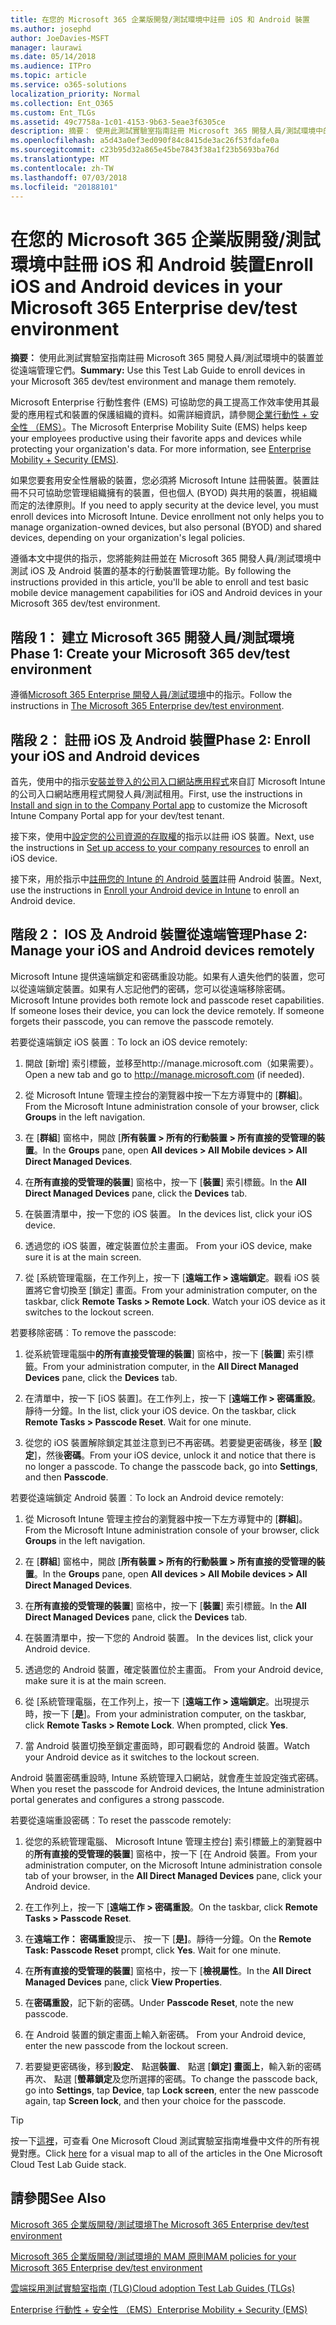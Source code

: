 ```yaml
---
title: 在您的 Microsoft 365 企業版開發/測試環境中註冊 iOS 和 Android 裝置
ms.author: josephd
author: JoeDavies-MSFT
manager: laurawi
ms.date: 05/14/2018
ms.audience: ITPro
ms.topic: article
ms.service: o365-solutions
localization_priority: Normal
ms.collection: Ent_O365
ms.custom: Ent_TLGs
ms.assetid: 49c7758a-1c01-4153-9b63-5eae3f6305ce
description: 摘要： 使用此測試實驗室指南註冊 Microsoft 365 開發人員/測試環境中的裝置並從遠端管理它們。
ms.openlocfilehash: a5d43a0ef3ed090f84c8415de3ac26f53fdafe0a
ms.sourcegitcommit: c23b95d32a865e45be7843f38a1f23b5693ba76d
ms.translationtype: MT
ms.contentlocale: zh-TW
ms.lasthandoff: 07/03/2018
ms.locfileid: "20188101"
---
```

# <a name="enroll-ios-and-android-devices-in-your-microsoft-365-enterprise-devtest-environment"></a><span data-ttu-id="22071-103">在您的 Microsoft 365 企業版開發/測試環境中註冊 iOS 和 Android 裝置</span><span class="sxs-lookup"><span data-stu-id="22071-103">Enroll iOS and Android devices in your Microsoft 365 Enterprise dev/test environment</span></span>

 <span data-ttu-id="22071-104">**摘要：** 使用此測試實驗室指南註冊 Microsoft 365 開發人員/測試環境中的裝置並從遠端管理它們。</span><span class="sxs-lookup"><span data-stu-id="22071-104">**Summary:** Use this Test Lab Guide to enroll devices in your Microsoft 365 dev/test environment and manage them remotely.</span></span>
  
<span data-ttu-id="22071-p101">Microsoft Enterprise 行動性套件 (EMS) 可協助您的員工提高工作效率使用其最愛的應用程式和裝置的保護組織的資料。如需詳細資訊，請參閱[企業行動性 + 安全性 （EMS）](https://www.microsoft.com/cloud-platform/enterprise-mobility-security)。</span><span class="sxs-lookup"><span data-stu-id="22071-p101">The Microsoft Enterprise Mobility Suite (EMS) helps keep your employees productive using their favorite apps and devices while protecting your organization's data. For more information, see [Enterprise Mobility + Security (EMS)](https://www.microsoft.com/cloud-platform/enterprise-mobility-security).</span></span>
  
<span data-ttu-id="22071-p102">如果您要套用安全性層級的裝置，您必須將 Microsoft Intune 註冊裝置。裝置註冊不只可協助您管理組織擁有的裝置，但也個人 (BYOD) 與共用的裝置，視組織而定的法律原則。</span><span class="sxs-lookup"><span data-stu-id="22071-p102">If you need to apply security at the device level, you must enroll devices into Microsoft Intune. Device enrollment not only helps you to manage organization-owned devices, but also personal (BYOD) and shared devices, depending on your organization's legal policies.</span></span>
  
<span data-ttu-id="22071-109">遵循本文中提供的指示，您將能夠註冊並在 Microsoft 365 開發人員/測試環境中測試 iOS 及 Android 裝置的基本的行動裝置管理功能。</span><span class="sxs-lookup"><span data-stu-id="22071-109">By following the instructions provided in this article, you'll be able to enroll and test basic mobile device management capabilities for iOS and Android devices in your Microsoft 365 dev/test environment.</span></span>
  
## <a name="phase-1-create-your-microsoft-365-devtest-environment"></a><span data-ttu-id="22071-110">階段 1： 建立 Microsoft 365 開發人員/測試環境</span><span class="sxs-lookup"><span data-stu-id="22071-110">Phase 1: Create your Microsoft 365 dev/test environment</span></span>

<span data-ttu-id="22071-111">遵循[Microsoft 365 Enterprise 開發人員/測試環境](the-microsoft-365-enterprise-dev-test-environment.md)中的指示。</span><span class="sxs-lookup"><span data-stu-id="22071-111">Follow the instructions in [The Microsoft 365 Enterprise dev/test environment](the-microsoft-365-enterprise-dev-test-environment.md).</span></span>
  
## <a name="phase-2-enroll-your-ios-and-android-devices"></a><span data-ttu-id="22071-112">階段 2： 註冊 iOS 及 Android 裝置</span><span class="sxs-lookup"><span data-stu-id="22071-112">Phase 2: Enroll your iOS and Android devices</span></span>

<span data-ttu-id="22071-113">首先，使用中的指示[安裝並登入的公司入口網站應用程式](https://docs.microsoft.com/intune-user-help/install-and-sign-in-to-the-intune-company-portal-app-ios)來自訂 Microsoft Intune 的公司入口網站應用程式開發人員/測試租用。</span><span class="sxs-lookup"><span data-stu-id="22071-113">First, use the instructions in [Install and sign in to the Company Portal app](https://docs.microsoft.com/intune-user-help/install-and-sign-in-to-the-intune-company-portal-app-ios) to customize the Microsoft Intune Company Portal app for your dev/test tenant.</span></span>

<span data-ttu-id="22071-114">接下來，使用中[設定您的公司資源的存取權](https://docs.microsoft.com/intune-user-help/enroll-your-device-in-intune-ios)的指示以註冊 iOS 裝置。</span><span class="sxs-lookup"><span data-stu-id="22071-114">Next, use the instructions in [Set up access to your company resources](https://docs.microsoft.com/intune-user-help/enroll-your-device-in-intune-ios) to enroll an iOS device.</span></span>

<span data-ttu-id="22071-115">接下來，用於指示中[註冊您的 Intune 的 Android 裝置](https://docs.microsoft.com/intune-user-help/enroll-your-device-in-intune-android)註冊 Android 裝置。</span><span class="sxs-lookup"><span data-stu-id="22071-115">Next, use the instructions in [Enroll your Android device in Intune](https://docs.microsoft.com/intune-user-help/enroll-your-device-in-intune-android) to enroll an Android device.</span></span>

## <a name="phase-2-manage-your-ios-and-android-devices-remotely"></a><span data-ttu-id="22071-116">階段 2： IOS 及 Android 裝置從遠端管理</span><span class="sxs-lookup"><span data-stu-id="22071-116">Phase 2: Manage your iOS and Android devices remotely</span></span>

<span data-ttu-id="22071-p103">Microsoft Intune 提供遠端鎖定和密碼重設功能。如果有人遺失他們的裝置，您可以從遠端鎖定裝置。如果有人忘記他們的密碼，您可以從遠端移除密碼。</span><span class="sxs-lookup"><span data-stu-id="22071-p103">Microsoft Intune provides both remote lock and passcode reset capabilities. If someone loses their device, you can lock the device remotely. If someone forgets their passcode, you can remove the passcode remotely.</span></span>
  
<span data-ttu-id="22071-120">若要從遠端鎖定 iOS 裝置︰</span><span class="sxs-lookup"><span data-stu-id="22071-120">To lock an iOS device remotely:</span></span>
  
1.  <span data-ttu-id="22071-121">開啟 [新增] 索引標籤，並移至http://manage.microsoft.com（如果需要）。</span><span class="sxs-lookup"><span data-stu-id="22071-121">Open a new tab and go to http://manage.microsoft.com (if needed).</span></span> 

2.  <span data-ttu-id="22071-122">從 Microsoft Intune 管理主控台的瀏覽器中按一下左方導覽中的 [**群組**]。</span><span class="sxs-lookup"><span data-stu-id="22071-122">From the Microsoft Intune administration console of your browser, click **Groups** in the left navigation.</span></span>

3. <span data-ttu-id="22071-123">在 [**群組**] 窗格中，開啟 [**所有裝置 > 所有的行動裝置 > 所有直接的受管理的裝置**。</span><span class="sxs-lookup"><span data-stu-id="22071-123">In the **Groups** pane, open **All devices > All Mobile devices > All Direct Managed Devices**.</span></span>
    
4. <span data-ttu-id="22071-124">在**所有直接的受管理的裝置**] 窗格中，按一下 [**裝置**] 索引標籤。</span><span class="sxs-lookup"><span data-stu-id="22071-124">In the **All Direct Managed Devices** pane, click the **Devices** tab.</span></span>
    
5. <span data-ttu-id="22071-125">在裝置清單中，按一下您的 iOS 裝置。 </span><span class="sxs-lookup"><span data-stu-id="22071-125">In the devices list, click your iOS device.</span></span> 
    
6. <span data-ttu-id="22071-126">透過您的 iOS 裝置，確定裝置位於主畫面。 </span><span class="sxs-lookup"><span data-stu-id="22071-126">From your iOS device, make sure it is at the main screen.</span></span> 
    
7. <span data-ttu-id="22071-p104">從 [系統管理電腦，在工作列上，按一下 [**遠端工作 > 遠端鎖定**。觀看 iOS 裝置將它會切換至 [鎖定] 畫面。</span><span class="sxs-lookup"><span data-stu-id="22071-p104">From your administration computer, on the taskbar, click **Remote Tasks > Remote Lock**. Watch your iOS device as it switches to the lockout screen.</span></span>
    
<span data-ttu-id="22071-129">若要移除密碼︰</span><span class="sxs-lookup"><span data-stu-id="22071-129">To remove the passcode:</span></span>
  
1. <span data-ttu-id="22071-130">從系統管理電腦中**的所有直接受管理的裝置**] 窗格中，按一下 [**裝置**] 索引標籤。</span><span class="sxs-lookup"><span data-stu-id="22071-130">From your administration computer, in the **All Direct Managed Devices** pane, click the **Devices** tab.</span></span>
    
2. <span data-ttu-id="22071-p105">在清單中，按一下 [iOS 裝置]。在工作列上，按一下 [**遠端工作 > 密碼重設**。靜待一分鐘。</span><span class="sxs-lookup"><span data-stu-id="22071-p105">In the list, click your iOS device. On the taskbar, click **Remote Tasks > Passcode Reset**. Wait for one minute.</span></span>
    
3. <span data-ttu-id="22071-p106">從您的 iOS 裝置解除鎖定其並注意到已不再密碼。若要變更密碼後，移至 [**設定**]，然後**密碼**。</span><span class="sxs-lookup"><span data-stu-id="22071-p106">From your iOS device, unlock it and notice that there is no longer a passcode. To change the passcode back, go into **Settings**, and then **Passcode**.</span></span>
    
<span data-ttu-id="22071-136">若要從遠端鎖定 Android 裝置︰</span><span class="sxs-lookup"><span data-stu-id="22071-136">To lock an Android device remotely:</span></span>
  
1. <span data-ttu-id="22071-137">從 Microsoft Intune 管理主控台的瀏覽器中按一下左方導覽中的 [**群組**]。</span><span class="sxs-lookup"><span data-stu-id="22071-137">From the Microsoft Intune administration console of your browser, click **Groups** in the left navigation.</span></span>
    
2. <span data-ttu-id="22071-138">在 [**群組**] 窗格中，開啟 [**所有裝置 > 所有的行動裝置 > 所有直接的受管理的裝置**。</span><span class="sxs-lookup"><span data-stu-id="22071-138">In the **Groups** pane, open **All devices > All Mobile devices > All Direct Managed Devices**.</span></span>
    
3. <span data-ttu-id="22071-139">在**所有直接的受管理的裝置**] 窗格中，按一下 [**裝置**] 索引標籤。</span><span class="sxs-lookup"><span data-stu-id="22071-139">In the **All Direct Managed Devices** pane, click the **Devices** tab.</span></span>
    
4. <span data-ttu-id="22071-140">在裝置清單中，按一下您的 Android 裝置。 </span><span class="sxs-lookup"><span data-stu-id="22071-140">In the devices list, click your Android device.</span></span> 
    
5. <span data-ttu-id="22071-141">透過您的 Android 裝置，確定裝置位於主畫面。 </span><span class="sxs-lookup"><span data-stu-id="22071-141">From your Android device, make sure it is at the main screen.</span></span> 
    
6. <span data-ttu-id="22071-p107">從 [系統管理電腦，在工作列上，按一下 [**遠端工作 > 遠端鎖定**。出現提示時，按一下 [**是**]。</span><span class="sxs-lookup"><span data-stu-id="22071-p107">From your administration computer, on the taskbar, click **Remote Tasks > Remote Lock**. When prompted, click **Yes**.</span></span>
    
7. <span data-ttu-id="22071-144">當 Android 裝置切換至鎖定畫面時，即可觀看您的 Android 裝置。</span><span class="sxs-lookup"><span data-stu-id="22071-144">Watch your Android device as it switches to the lockout screen.</span></span>
    
<span data-ttu-id="22071-145">Android 裝置密碼重設時, Intune 系統管理入口網站，就會產生並設定強式密碼。</span><span class="sxs-lookup"><span data-stu-id="22071-145">When you reset the passcode for Android devices, the Intune administration portal generates and configures a strong passcode.</span></span>
  
<span data-ttu-id="22071-146">若要從遠端重設密碼︰</span><span class="sxs-lookup"><span data-stu-id="22071-146">To reset the passcode remotely:</span></span>
  
1. <span data-ttu-id="22071-147">從您的系統管理電腦、 Microsoft Intune 管理主控台] 索引標籤上的瀏覽器中的**所有直接的受管理的裝置**] 窗格中，按一下 [在 Android 裝置。</span><span class="sxs-lookup"><span data-stu-id="22071-147">From your administration computer, on the Microsoft Intune administration console tab of your browser, in the **All Direct Managed Devices** pane, click your Android device.</span></span>
    
2. <span data-ttu-id="22071-148">在工作列上，按一下 [**遠端工作 > 密碼重設**。</span><span class="sxs-lookup"><span data-stu-id="22071-148">On the taskbar, click **Remote Tasks > Passcode Reset**.</span></span>
    
3. <span data-ttu-id="22071-p108">在**遠端工作： 密碼重設**提示、 按一下 [**是]**。靜待一分鐘。</span><span class="sxs-lookup"><span data-stu-id="22071-p108">On the **Remote Task: Passcode Reset** prompt, click **Yes**. Wait for one minute.</span></span>
    
4. <span data-ttu-id="22071-151">在**所有直接的受管理的裝置**] 窗格中，按一下 [**檢視屬性**。</span><span class="sxs-lookup"><span data-stu-id="22071-151">In the **All Direct Managed Devices** pane, click **View Properties**.</span></span>
    
5. <span data-ttu-id="22071-152">在**密碼重設**，記下新的密碼。</span><span class="sxs-lookup"><span data-stu-id="22071-152">Under **Passcode Reset**, note the new passcode.</span></span>
    
6. <span data-ttu-id="22071-153">在 Android 裝置的鎖定畫面上輸入新密碼。 </span><span class="sxs-lookup"><span data-stu-id="22071-153">From your Android device, enter the new passcode from the lockout screen.</span></span> 
    
7. <span data-ttu-id="22071-154">若要變更密碼後，移到**設定**、 點選**裝置**、 點選 [**鎖定] 畫面上**，輸入新的密碼再次、 點選 [**螢幕鎖定**及您所選擇的密碼。</span><span class="sxs-lookup"><span data-stu-id="22071-154">To change the passcode back, go into **Settings**, tap **Device**, tap **Lock screen**, enter the new passcode again, tap **Screen lock**, and then your choice for the passcode.</span></span>
    

> [!TIP]
> <span data-ttu-id="22071-155">按一下[這裡](http://aka.ms/catlgstack)，可查看 One Microsoft Cloud 測試實驗室指南堆疊中文件的所有視覺對應。</span><span class="sxs-lookup"><span data-stu-id="22071-155">Click [here](http://aka.ms/catlgstack) for a visual map to all of the articles in the One Microsoft Cloud Test Lab Guide stack.</span></span>
  
## <a name="see-also"></a><span data-ttu-id="22071-156">請參閱</span><span class="sxs-lookup"><span data-stu-id="22071-156">See Also</span></span>

[<span data-ttu-id="22071-157">Microsoft 365 企業版開發/測試環境</span><span class="sxs-lookup"><span data-stu-id="22071-157">The Microsoft 365 Enterprise dev/test environment</span></span>](the-microsoft-365-enterprise-dev-test-environment.md)
  
[<span data-ttu-id="22071-158">Microsoft 365 企業版開發/測試環境的 MAM 原則</span><span class="sxs-lookup"><span data-stu-id="22071-158">MAM policies for your Microsoft 365 Enterprise dev/test environment</span></span>](mam-policies-for-your-microsoft-365-enterprise-dev-test-environment.md)
  
[<span data-ttu-id="22071-159">雲端採用測試實驗室指南 (TLG)</span><span class="sxs-lookup"><span data-stu-id="22071-159">Cloud adoption Test Lab Guides (TLGs)</span></span>](cloud-adoption-test-lab-guides-tlgs.md)

[<span data-ttu-id="22071-160">Enterprise 行動性 + 安全性 （EMS）</span><span class="sxs-lookup"><span data-stu-id="22071-160">Enterprise Mobility + Security (EMS)</span></span>](https://www.microsoft.com/cloud-platform/enterprise-mobility-security)


